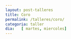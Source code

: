 ```yaml
---
layout: post-talleres
title: Coro
permalink: /talleres/coro/
categoria: taller
dia:   [ martes, miercoles]
---
```

